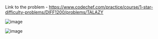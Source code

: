 Link to the problem - https://www.codechef.com/practice/course/1-star-difficulty-problems/DIFF1200/problems/TALAZY


![image](https://github.com/Haleshot/Competitive-Programming/assets/57552973/0f8dd276-eab5-45e4-9d7e-58e33d942eec)

![image](https://github.com/Haleshot/Competitive-Programming/assets/57552973/01a1438f-c1bb-421a-b271-1e8d9ed90b96)
